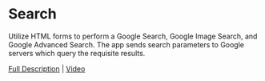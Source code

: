 # Search

Utilize HTML forms to perform a Google Search, Google Image Search, and Google Advanced Search.  The app sends search parameters to Google servers which query the requisite results.

[Full Description](https://cs50.harvard.edu/web/2020/projects/0/search/) | [Video](https://youtu.be/ss2adRAHn4o)
